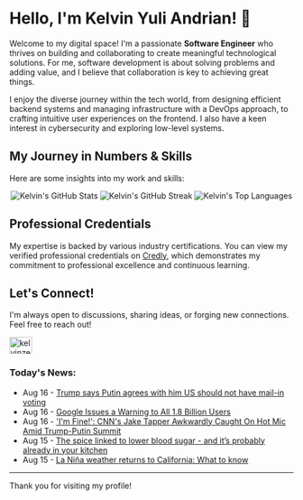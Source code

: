 # Hello, I'm Kelvin Yuli Andrian! 👋

Welcome to my digital space! I'm a passionate **Software Engineer** who thrives on building and collaborating to create meaningful technological solutions. For me, software development is about solving problems and adding value, and I believe that collaboration is key to achieving great things.

I enjoy the diverse journey within the tech world, from designing efficient backend systems and managing infrastructure with a DevOps approach, to crafting intuitive user experiences on the frontend. I also have a keen interest in cybersecurity and exploring low-level systems.

## My Journey in Numbers & Skills

Here are some insights into my work and skills:

<p align="center">
  <img src="https://github-readme-stats.vercel.app/api?username=kelvinzer0&show_icons=true&theme=radical" alt="Kelvin's GitHub Stats" />
  <img src="https://github-readme-streak-stats.herokuapp.com/?user=kelvinzer0&theme=radical" alt="Kelvin's GitHub Streak" />
  <img src="https://github-readme-stats.vercel.app/api/top-langs/?username=kelvinzer0&layout=compact&theme=radical" alt="Kelvin's Top Languages" />
</p>

## Professional Credentials

My expertise is backed by various industry certifications. You can view my verified professional credentials on [Credly](https://www.credly.com/users/kelvin-yuli-andrian/badges), which demonstrates my commitment to professional excellence and continuous learning.

## Let's Connect!

I'm always open to discussions, sharing ideas, or forging new connections. Feel free to reach out!

<p align="left">
    <a href="https://linkedin.com/in/kelvinzero" target="blank"><img align="center" src="https://cdn.jsdelivr.net/npm/simple-icons@3.0.1/icons/linkedin.svg" alt="kelvinzero" height="30" width="40" /></a>
</p>

### Today's News:

<!-- feed start -->
- Aug 16 - [Trump says Putin agrees with him US should not have mail-in voting](https://www.yahoo.com/news/articles/trump-says-putin-agrees-him-043119727.html)
- Aug 16 - [Google Issues a Warning to All 1.8 Billion Users](https://www.yahoo.com/news/articles/google-issues-warning-1-8-034808263.html)
- Aug 16 - ['I'm Fine!': CNN's Jake Tapper Awkwardly Caught On Hot Mic Amid Trump-Putin Summit](https://www.yahoo.com/news/articles/im-fine-cnns-jake-tapper-005214740.html)
- Aug 15 - [The spice linked to lower blood sugar - and it’s probably already in your kitchen](https://health.yahoo.com/wellness/nutrition/healthy-eating/articles/spice-linked-low-blood-sugar-150653518.html)
- Aug 15 - [La Niña weather returns to California: What to know](https://www.yahoo.com/news/articles/la-ni-weather-returns-california-174521867.html)
<!-- feed end -->

---

Thank you for visiting my profile!
